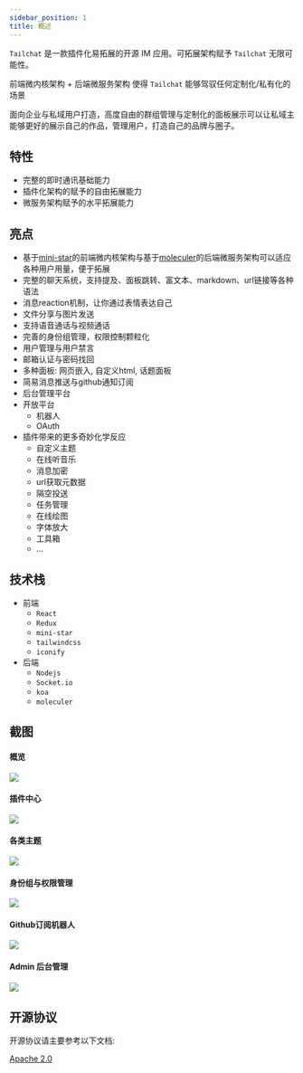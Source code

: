 ```yaml
---
sidebar_position: 1
title: 概述
---
```


`Tailchat` 是一款插件化易拓展的开源 IM 应用。可拓展架构赋予 `Tailchat` 无限可能性。

前端微内核架构 + 后端微服务架构 使得 `Tailchat` 能够驾驭任何定制化/私有化的场景

面向企业与私域用户打造，高度自由的群组管理与定制化的面板展示可以让私域主能够更好的展示自己的作品，管理用户，打造自己的品牌与圈子。

## 特性

- 完整的即时通讯基础能力
- 插件化架构的赋予的自由拓展能力
- 微服务架构赋予的水平拓展能力

## 亮点

- 基于[mini-star](https://ministar.moonrailgun.com/)的前端微内核架构与基于[moleculer](https://moleculer.services/)的后端微服务架构可以适应各种用户用量，便于拓展
- 完整的聊天系统，支持提及、面板跳转、富文本、markdown、url链接等各种语法
- 消息reaction机制，让你通过表情表达自己
- 文件分享与图片发送
- 支持语音通话与视频通话
- 完善的身份组管理，权限控制颗粒化
- 用户管理与用户禁言
- 邮箱认证与密码找回
- 多种面板: 网页嵌入, 自定义html, 话题面板
- 简易消息推送与github通知订阅
- 后台管理平台
- 开放平台
  - 机器人
  - OAuth
- 插件带来的更多奇妙化学反应
  - 自定义主题
  - 在线听音乐
  - 消息加密
  - url获取元数据
  - 隔空投送
  - 任务管理
  - 在线绘图
  - 字体放大
  - 工具箱
  - ...

## 技术栈

- 前端
  - `React`
  - `Redux`
  - `mini-star`
  - `tailwindcss`
  - `iconify`
- 后端
  - `Nodejs`
  - `Socket.io`
  - `koa`
  - `moleculer`

## 截图

#### 概览

![](/img/intro/hello.png)

#### 插件中心

![](/img/intro/plugins.png)

#### 各类主题

![](/img/intro/theme.png)

#### 身份组与权限管理

![](/img/intro/roles.png)

#### Github订阅机器人

![](/img/intro/github-bot.png)

#### Admin 后台管理

![](/img/intro/admin-network.png)

## 开源协议

开源协议请主要参考以下文档:

[Apache 2.0](https://github.com/msgbyte/tailchat/blob/master/LICENSE)
